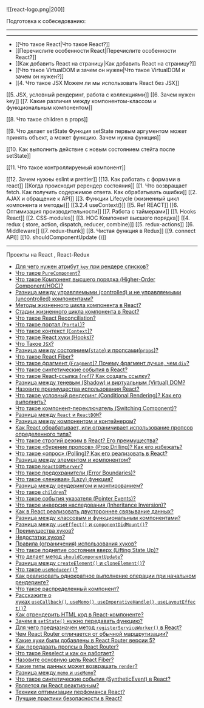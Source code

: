 ![[react-logo.png|200]]

Подготовка к собеседованию:
___
___

* [[Что такое React|Что такое React?]]
* [[Перечислите особенности React|Перечислите особенности React?]]
* [[Как добавить React на страницу|Как добавить React на страницу?]]
* [[Что такое VirtualDOM и зачем он нужен|Что такое VirtualDOM и зачем он нужен?]]
* [[4. Что такое JSX  Можем ли мы использовать React без JSX]]



[[5. JSX, условный рендеринг, работа с коллекциями]]
[[6. Зачем нужен key]]
[[7. Какие различия между компонентом-классом и функциональным компонентом]]

[[8. Что такое children в props]]

[[9. Что делает setState Функция setState первым аргументом может принять объект, а может функцию. Зачем нужна функция]]

[[10. Как выполнить действие с новым состоянием стейта после setState]]

[[11. Что такое контроллируемый компонент]]

[[12. Зачем нужны eslint и prettier]]
[[13. Как работать с формами в react]]
[[Когда происходит ререндер состояния]]
[[1. Что возвращает fetch. Как получить содержимое ответа. Как обрабатывать ошибки]]
[[2. AJAX и обращение к API]]
[[3. Функции Lifecycle (жизненный цикл компонента и методы)]]
[[3.2.4 useContext()]]
[[5. Ref REACT]]
[[6. Оптимизация производительности]]
[[7. Работа с таймерами]]
[[1. Hooks React]]
[[2. CSS-modules]]
[[3.  HOC Компонент высшего порядка]]
[[4.  redux ( store, action, dispatch, reducer, combine)]]
[[5.  redux-actions]]
[[6.  Middleware]]
[[7.  redux-thunk]]
[[8. Чистая функция в Redux]]
[[9. connect API]]
[[10. shouldComponentUpdate ()]]

___
Проекты на React , React-Redux


- [Для чего нужен атрибут `key` при рендере списков?](https://youtu.be/yvOXvZ8aEFo?t=526)
- [Что такое `PureComponent`?](https://youtu.be/yvOXvZ8aEFo?t=581)
- [Что такое Компонент высшего порядка (Higher-Order Component/HOC)?](https://youtu.be/yvOXvZ8aEFo?t=637)
- [Разница между управляемыми (controlled) и не управляемыми (uncontrolled) компонентами?](https://youtu.be/yvOXvZ8aEFo?t=684)
- [Методы жизненного цикла компонента в React?](https://youtu.be/RpcB5jnJvcI?t=35)
- [Стадии жизненного цикла компонента в React?](https://youtu.be/RpcB5jnJvcI?t=173)
- [Что такое React Reconciliation?](https://youtu.be/RpcB5jnJvcI?t=271)
- [Что такое портал (`Portal`)?](https://youtu.be/RpcB5jnJvcI?t=342)
- [Что такое контекст (`Context`)?](https://youtu.be/RpcB5jnJvcI?t=390)
- [Что такое React хуки (Hooks)?](https://youtu.be/RpcB5jnJvcI?t=475)
- [Что Такое `JSX`?](https://youtu.be/RpcB5jnJvcI?t=571)
- [Разница между состоянием(`state`) и пропсами(`props`)?](https://youtu.be/RpcB5jnJvcI?t=621)
- [Что такое React Fiber?](https://youtu.be/RpcB5jnJvcI?t=689)
- [Что такое фрагмент (`Fragment`)? Почему фрагмент лучше, чем `div`?](https://youtu.be/RpcB5jnJvcI?t=730)
- [Что такое синтетические события в React?](https://youtu.be/81yRgVQ1ciM?t=34)
- [Что такое React-ссылка (`ref`)? Как создать ссылку?](https://youtu.be/81yRgVQ1ciM?t=69)
- [Разница между теневым (Shadow) и виртуальным (Virtual) DOM?](https://youtu.be/81yRgVQ1ciM?t=112)
- [Назовите преимущества использования React?](https://youtu.be/81yRgVQ1ciM?t=170)
- [Что такое условный рендеринг (Conditional Rendering)? Как его выполнить?](https://youtu.be/81yRgVQ1ciM?t=224)
- [Что такое компонент-переключатель (Switching Component)?](https://youtu.be/81yRgVQ1ciM?t=265)
- [Разница между `React` и `ReactDOM`?](https://youtu.be/81yRgVQ1ciM?t=305)
- [Разница между компонентом и контейнером?](https://youtu.be/81yRgVQ1ciM?t=370)
- [Как React обрабатывает, или ограничивает использование пропсов определенного типа?](https://youtu.be/81yRgVQ1ciM?t=413)
- [Что такое строгий режим в React? Его преимущества?](https://youtu.be/81yRgVQ1ciM?t=469)
- [Что такое «бурение пропсов» (Prop Drilling)? Как его избежать?](https://youtu.be/81yRgVQ1ciM?t=532)
- [Что такое «опрос» (Polling)? Как его реализовать в React?](https://youtu.be/81yRgVQ1ciM?t=597)
- [Разница между элементом и компонентом?](https://youtu.be/81yRgVQ1ciM?t=663)
- [Что такое `ReactDOMServer`?](https://youtu.be/81yRgVQ1ciM?t=763)
- [Что такое предохранители (Error Boundaries)?](https://youtu.be/HBSAjY-xh3k?t=36)
- [Что такое «ленивая» (Lazy) функция?](https://youtu.be/HBSAjY-xh3k?t=103)
- [Разница между рендерингом и монтированием?](https://youtu.be/HBSAjY-xh3k?t=149)
- [Что такое `сhildren`?](https://youtu.be/HBSAjY-xh3k?t=191)
- [Что такое события указателя (Pointer Events)?](https://youtu.be/HBSAjY-xh3k?t=239)
- [Что такое инверсия наследования (Inheritance Inversion)?](https://youtu.be/HBSAjY-xh3k?t=301)
- [Как в React реализовать двустороннее связывание данных?](https://youtu.be/HBSAjY-xh3k?t=355)
- [Разница между классовым и функциональным компонентами?](https://youtu.be/xZLxdts7ZW4?t=664)
- [Разница между `useEffect()` и `componentDidMount()`?](https://youtu.be/xZLxdts7ZW4?t=754)
- [Преимущества хуков?](https://youtu.be/xZLxdts7ZW4?t=819)
- [Недостатки хуков?](https://youtu.be/__neFkxAO9s?t=793)
- [Правила (ограничения) использования хуков?](https://youtu.be/xZLxdts7ZW4?t=873)
- [Что такое поднятие состояния вверх (Lifting State Up)?](https://youtu.be/ngyOYuTrUk8?t=700)
- [Что делает метод `shouldComponentUpdate`?](https://youtu.be/ngyOYuTrUk8?t=748)
- [Разница между `createElement()` и `cloneElement()`?](https://youtu.be/ngyOYuTrUk8?t=816)
- [Что такое `useReducer()`?](https://youtu.be/GZUy2i6QN7o?t=257)
- [Как реализовать однократное выполнение операции при начальном рендеринге?](https://youtu.be/GZUy2i6QN7o?t=321)
- [Что такое распределенный компонент?](https://youtu.be/GZUy2i6QN7o?t=386)
- [Расскажите о хуках `useCallback()`, `useMemo()`, `useImperativeHandle()`, `useLayoutEffect()`?](https://youtu.be/GZUy2i6QN7o?t=449)
- [Как отрендерить HTML код в React-компоненте?](https://youtu.be/GZUy2i6QN7o?t=572)
- [Зачем в `setState()` нужно передавать функцию?](https://youtu.be/GZUy2i6QN7o?t=627)
- [Для чего предназначен метод `registerServiceWorker()` в React?](https://youtu.be/GZUy2i6QN7o?t=665)
- [Чем React Router отличается от обычной маршрутизации?](https://youtu.be/GZUy2i6QN7o?t=710)
- [Какие хуки были добавлены в React Router версии 5?](https://youtu.be/GZUy2i6QN7o?t=765)
- [Как передавать пропсы в React Router?](https://youtu.be/GZUy2i6QN7o?t=841)
- [Что такое Reselect и как он работает?](https://youtu.be/XtQPrt8G0n8?t=847)
- [Назовите основную цель React Fiber?](https://youtu.be/DgevxmyzymQ?t=30)
- [Какие типы данных может возвращать `render`?](https://youtu.be/DgevxmyzymQ?t=90)
- [Разница между `memo` и `useMemo`?](https://youtu.be/DgevxmyzymQ?t=166)
- [Что такое синтетические события (SyntheticEvent) в React?](https://youtu.be/DgevxmyzymQ?t=235)
- [Является ли React реактивным?](https://youtu.be/DgevxmyzymQ?t=291)
- [Техники оптимизации перфоманса React?](https://youtu.be/__neFkxAO9s?t=606)
- [Лучшие практики безопасности в React?](https://youtu.be/__neFkxAO9s?t=694)